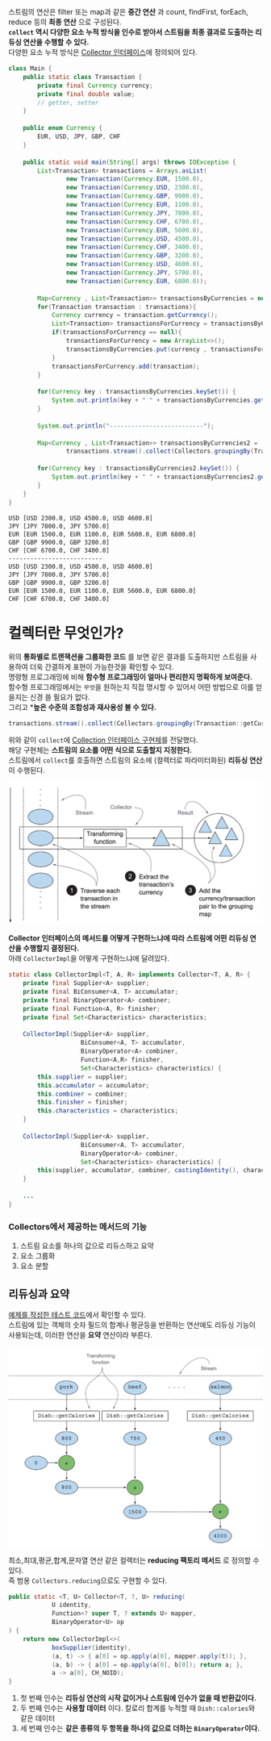 
스트림의 연산은 filter 또는 map과 같은 **중간 연산** 과 count, findFirst, forEach, reduce 등의 **최종 연산** 으로 구성된다.  
**`collect` 역시 다양한 요소 누적 방식을 인수로 받아서 스트림을 최종 결과로 도출하는 리듀싱 연산을 수행할 수 있다.**  
다양한 요소 누적 방식은 [Collector 인터페이스](https://docs.oracle.com/javase/8/docs/api/java/util/stream/Collector.html)에 정의되어 있다.  

```java
class Main {
	public static class Transaction {
	    private final Currency currency;
	    private final double value;
        // getter, setter
	}

	public enum Currency {
	    EUR, USD, JPY, GBP, CHF
	}
	
    public static void main(String[] args) throws IOException {
    	List<Transaction> transactions = Arrays.asList(
    			new Transaction(Currency.EUR, 1500.0),
                new Transaction(Currency.USD, 2300.0),
                new Transaction(Currency.GBP, 9900.0),
                new Transaction(Currency.EUR, 1100.0),
                new Transaction(Currency.JPY, 7800.0),
                new Transaction(Currency.CHF, 6700.0),
                new Transaction(Currency.EUR, 5600.0),
                new Transaction(Currency.USD, 4500.0),
                new Transaction(Currency.CHF, 3400.0),
                new Transaction(Currency.GBP, 3200.0),
                new Transaction(Currency.USD, 4600.0),
                new Transaction(Currency.JPY, 5700.0),
                new Transaction(Currency.EUR, 6800.0));
    	
        Map<Currency , List<Transaction>> transactionsByCurrencies = new HashMap<>();
        for(Transaction transaction : transactions){
            Currency currency = transaction.getCurrency();
            List<Transaction> transactionsForCurrency = transactionsByCurrencies.get(currency);
            if(transactionsForCurrency == null){
                transactionsForCurrency = new ArrayList<>();
                transactionsByCurrencies.put(currency , transactionsForCurrency);
            }
            transactionsForCurrency.add(transaction);
        }
    	
        for(Currency key : transactionsByCurrencies.keySet()) {
        	System.out.println(key + " " + transactionsByCurrencies.get(key));
        }        
        
        System.out.println("--------------------------");

        Map<Currency , List<Transaction>> transactionsByCurrencies2 = 
                transactions.stream().collect(Collectors.groupingBy(Transaction::getCurrency));
        
        for(Currency key : transactionsByCurrencies2.keySet()) {
        	System.out.println(key + " " + transactionsByCurrencies2.get(key));
        }
    }
}
```

```
USD [USD 2300.0, USD 4500.0, USD 4600.0]
JPY [JPY 7800.0, JPY 5700.0]
EUR [EUR 1500.0, EUR 1100.0, EUR 5600.0, EUR 6800.0]
GBP [GBP 9900.0, GBP 3200.0]
CHF [CHF 6700.0, CHF 3400.0]
--------------------------
USD [USD 2300.0, USD 4500.0, USD 4600.0]
JPY [JPY 7800.0, JPY 5700.0]
GBP [GBP 9900.0, GBP 3200.0]
EUR [EUR 1500.0, EUR 1100.0, EUR 5600.0, EUR 6800.0]
CHF [CHF 6700.0, CHF 3400.0]
```

# 컬렉터란 무엇인가?

위의 **통화별로 트랜잭션을 그룹화한 코드** 를 보면 같은 결과를 도출하지만 스트림을 사용하여 더욱 간결하게 표현이 가능한것을 확인할 수 있다.  
명령형 프로그래밍에 비해 **함수형 프로그래밍이 얼마나 편리한지 명확하게 보여준다.**  
함수형 프로그래밍에서는 `무엇`을 원하는지 직접 명시할 수 있어서 어떤 방법으로 이를 얻을지는 신경 쓸 필요가 없다.  
그리고 ***높은 수준의 조합성과 재사용성 볼 수 있다.**  

```java
transactions.stream().collect(Collectors.groupingBy(Transaction::getCurrency));
```

위와 같이 `collect`에 [Collection 인터페이스 구현체](https://docs.oracle.com/javase/8/docs/api/java/util/stream/Collectors.html)를 전달했다.  
해당 구현체는 **스트림의 요소를 어떤 식으로 도출할지 지정한다.**  
스트림에서 `collect`를 호출하면 스트림의 요소에 (컬렉터로 파라미터화된) **리듀싱 연산**이 수행된다.  

![](./imgs/streamdata/reducing.png)

**Collector 인터페이스의 메서드를 어떻게 구현하느냐에 따라 스트림에 어떤 리듀싱 연산을 수행할지 결정된다.**  
아래 `CollectorImpl`을 어떻게 구현하느냐에 달려있다.  

```java
static class CollectorImpl<T, A, R> implements Collector<T, A, R> {
    private final Supplier<A> supplier;
    private final BiConsumer<A, T> accumulator;
    private final BinaryOperator<A> combiner;
    private final Function<A, R> finisher;
    private final Set<Characteristics> characteristics;

    CollectorImpl(Supplier<A> supplier,
                    BiConsumer<A, T> accumulator,
                    BinaryOperator<A> combiner,
                    Function<A,R> finisher,
                    Set<Characteristics> characteristics) {
        this.supplier = supplier;
        this.accumulator = accumulator;
        this.combiner = combiner;
        this.finisher = finisher;
        this.characteristics = characteristics;
    }

    CollectorImpl(Supplier<A> supplier,
                    BiConsumer<A, T> accumulator,
                    BinaryOperator<A> combiner,
                    Set<Characteristics> characteristics) {
        this(supplier, accumulator, combiner, castingIdentity(), characteristics);
    }

    ...
}
```

<h3>Collectors에서 제공하는 메서드의 기능</h3>

1. 스트림 요소를 하나의 값으로 리듀스하고 요약
2. 요소 그룹화
3. 요소 분할

## 리듀싱과 요약

[예제를 작성한 테스트 코드](https://github.com/jdalma/kotlin-playground/blob/main/src/test/java/ReducingAndSummarizing.java)에서 확인할 수 있다.  
스트림에 있는 객체의 숫자 필드의 합계나 평균등을 반환하는 연산에도 리듀싱 기능이 사용되는데, 이러한 연산을 **요약** 연산이라 부른다.  

![](./imgs/streamdata/summarizing.png)

최소,최대,평균,합계,문자열 연산 같은 컬렉터는 **reducing 팩토리 메서드** 로 정의할 수 있다.  
즉 범용 `Collectors.reducing`으로도 구현할 수 있다.  

```java
public static <T, U> Collector<T, ?, U> reducing(
            U identity,
            Function<? super T, ? extends U> mapper,
            BinaryOperator<U> op
) {
    return new CollectorImpl<>(
            boxSupplier(identity),
            (a, t) -> { a[0] = op.apply(a[0], mapper.apply(t)); },
            (a, b) -> { a[0] = op.apply(a[0], b[0]); return a; },
            a -> a[0], CH_NOID);
}
```

1. 첫 번째 인수는 **리듀싱 연산의 시작 값이거나 스트림에 인수가 없을 때 반환값이다.**
2. 두 번째 인수는 **사용할 데이터** 이다. 칼로리 합계를 누적할 때 `Dish::calories`와 같은 데이터
3. 세 번째 인수는 **같은 종류의 두 항목을 하나의 값으로 더하는 `BinaryOperator`이다.**

